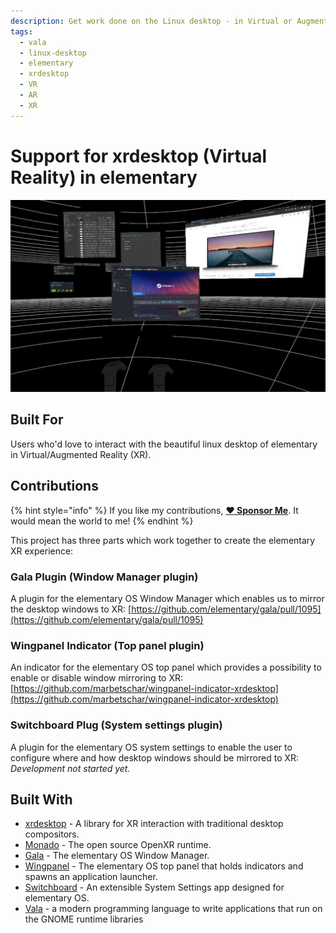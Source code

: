 ```yaml
---
description: Get work done on the Linux desktop - in Virtual or Augmented Reality (XR).
tags:
  - vala
  - linux-desktop
  - elementary
  - xrdesktop
  - VR
  - AR
  - XR
---
```


# Support for xrdesktop \(Virtual Reality\) in elementary

![Rendering elementary desktop windows in VR](../../.gitbook/assets/elementary-xrdesktop-support.png)

## Built For

Users who'd love to interact with the beautiful linux desktop of elementary in Virtual/Augmented Reality \(XR\).

## Contributions

{% hint style="info" %}
If you like my contributions, [**❤️ Sponsor Me**](https://github.com/sponsors/marbetschar). It would mean the world to me!
{% endhint %}

This project has three parts which work together to create the elementary XR experience:

### Gala Plugin \(Window Manager plugin\)

A plugin for the elementary OS Window Manager which enables us to mirror the desktop windows to XR: [https://github.com/elementary/gala/pull/1095](https://github.com/elementary/gala/pull/1095)

### Wingpanel Indicator \(Top panel plugin\)

An indicator for the elementary OS top panel which provides a possibility to enable or disable window mirroring to XR: [https://github.com/marbetschar/wingpanel-indicator-xrdesktop](https://github.com/marbetschar/wingpanel-indicator-xrdesktop)

### Switchboard Plug \(System settings plugin\)

A plugin for the elementary OS system settings to enable the user to configure where and how desktop windows should be mirrored to XR: _Development not started yet._

## Built With

* [xrdesktop](https://gitlab.freedesktop.org/xrdesktop/xrdesktop) - A library for XR interaction with traditional desktop compositors.
* [Monado](https://gitlab.freedesktop.org/monado/monado) - The open source OpenXR runtime.
* [Gala](https://github.com/elementary/gala/) - The elementary OS Window Manager.
* [Wingpanel](https://github.com/elementary/wingpanel/) - The elementary OS top panel that holds indicators and spawns an application launcher.
* [Switchboard](https://github.com/elementary/switchboard/) - An extensible System Settings app designed for elementary OS.
* [Vala](https://wiki.gnome.org/Projects/Vala/Tutorial) - a modern programming language to write applications that run on the GNOME runtime libraries

